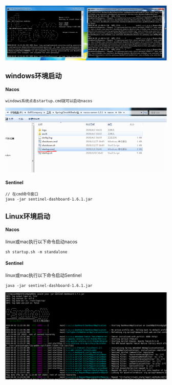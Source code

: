 ![img](/static/image/微信截图_20200402164147.png)

## windows环境启动

#### Nacos

```
windows系统点击startup.cmd就可以启动nacos
```

![img](/static/image/微信截图_20200402164441.png)

#### Sentinel

```
// 在cmd命令窗口
java -jar sentinel-dashboard-1.6.1.jar

```
## Linux环境启动
#### Nacos
linux或mac执行以下命令启动nacos
```
sh startup.sh -m standalone
```

#### Sentinel
linux或mac执行以下命令启动Sentinel

```
java -jar sentinel-dashboard-1.6.1.jar
```


![img](/static/image/微信截图_20200402112417.png)
